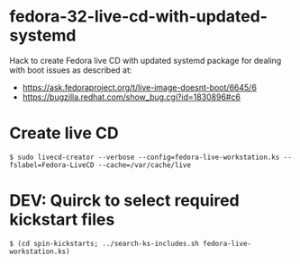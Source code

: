 # fedora-32-live-cd-with-updated-systemd
Hack to create Fedora live CD with updated systemd package for dealing with boot issues as described at:
  - https://ask.fedoraproject.org/t/live-image-doesnt-boot/6645/6
  - https://bugzilla.redhat.com/show_bug.cgi?id=1830896#c6

# Create live CD
`$ sudo livecd-creator --verbose --config=fedora-live-workstation.ks --fslabel=Fedora-LiveCD --cache=/var/cache/live`


# DEV: Quirck to select required kickstart files
`$ (cd spin-kickstarts; ../search-ks-includes.sh fedora-live-workstation.ks)`

